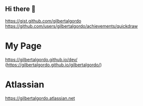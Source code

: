 ## Hi there 👋

<!--

**Here are some ideas to get you started:**

🙋‍♀️ A short introduction - what is your organization all about?
🌈 Contribution guidelines - how can the community get involved?
👩‍💻 Useful resources - where can the community find your docs? Is there anything else the community should know?
🍿 Fun facts - what does your team eat for breakfast?
🧙 Remember, you can do mighty things with the power of [Markdown](https://docs.github.com/github/writing-on-github/getting-started-with-writing-and-formatting-on-github/basic-writing-and-formatting-syntax)
-->
https://gist.github.com/gilbertalgordo
https://github.com/users/gilbertalgordo/achievements/quickdraw
# My Page
https://gilbertalgordo.github.io/dev/
(https://gilbertalgordo.github.io/gilbertalgordo/)
# Atlassian 
https://gilbertalgordo.atlassian.net
